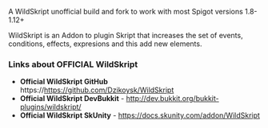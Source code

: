 A WildSkript unofficial build and fork to work with most Spigot versions 1.8-1.12+

WildSkript is an Addon to plugin Skript that increases the set of events, conditions, effects, expresions and this add new elements.
### Links about OFFICIAL WildSkript
* **Official WildSkript GitHub** https://https://github.com/Dzikoysk/WildSkript
* **Official WildSkript DevBukkit** - http://dev.bukkit.org/bukkit-plugins/wildskript/
* **Official WildSkript SkUnity** - https://docs.skunity.com/addon/WildSkript
